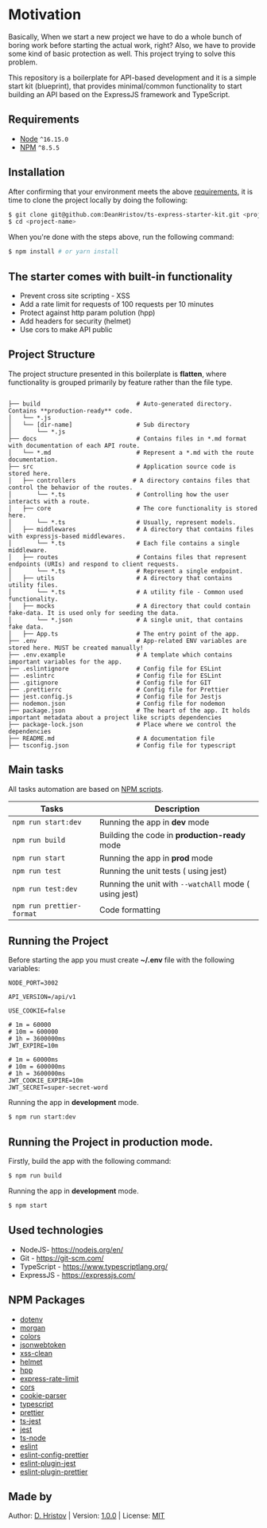 # Motivation

Basically, When we start a new project we have to do a whole bunch of boring work before starting the actual work,
right? Also, we have to provide some kind of basic protection as well. This project trying to solve this problem.

This repository is a boilerplate for API-based development and it is a simple start kit (blueprint), that provides
minimal/common functionality to start building an API based on the ExpressJS framework and TypeScript.

## Requirements

- [Node](https://nodejs.org/en/) `^16.15.0`
- [NPM](https://www.npmjs.com/) `^8.5.5`

## Installation

After confirming that your environment meets the
above [requirements](#requirements), it is time to clone the project
locally by doing the following:

```bash
$ git clone git@github.com:DeanHristov/ts-express-starter-kit.git <project-name>
$ cd <project-name>
```

When you're done with the steps above, run the following command:

```bash
$ npm install # or yarn install
```

## The starter comes with built-in functionality

- Prevent cross site scripting - XSS
- Add a rate limit for requests of 100 requests per 10 minutes
- Protect against http param polution (hpp)
- Add headers for security (helmet)
- Use cors to make API public

## Project Structure

The project structure presented in this boilerplate is **flatten**, where
functionality is grouped primarily by feature rather than the file type.

```

├── build                           # Auto-generated directory. Contains **production-ready** code.
│   └── *.js
│   └── [dir-name]                  # Sub directory
│       └── *.js
├── docs                            # Contains files in *.md format with documentation of each API route.
│   └── *.md                        # Represent a *.md with the route documentation.
├── src                             # Application source code is stored here.
│   ├── controllers                # A directory contains files that control the behavior of the routes.
│       └── *.ts                    # Controlling how the user interacts with a route.
│   ├── core                        # The core functionality is stored here.
│       └── *.ts                    # Usually, represent models.
│   ├── middlewares                 # A directory that contains files with expressjs-based middlewares.
│       └── *.ts                    # Each file contains a single middleware.
│   ├── routes                      # Contains files that represent endpoints (URIs) and respond to client requests.
│       └── *.ts                    # Represent a single endpoint.
│   ├── utils                       # A directory that contains utility files.
│       └── *.ts                    # A utility file - Common used functionality.
│   ├── mocks                       # A directory that could contain fake-data. It is used only for seeding the data.
│       └── *.json                  # A single unit, that contains fake data.
│   ├── App.ts                      # The entry point of the app.
├── .env                            # App-related ENV variables are stored here. MUST be created manually!
├── .env.example                    # A template which contains important variables for the app.
├── .eslintignore                   # Config file for ESLint
├── .eslintrc                       # Config file for ESLint
├── .gitignore                      # Config file for GIT
├── .prettierrc                     # Config file for Prettier
├── jest.config.js                  # Config file for Jestjs
├── nodemon.json                    # Config file for nodemon
├── package.json                    # The heart of the app. It holds important metadata about a project like scripts dependencies
├── package-lock.json               # Place where we control the dependencies
├── README.md                       # A documentation file
├── tsconfig.json                   # Config file for typescript
```

## Main tasks

All tasks automation are based on [NPM scripts](https://docs.npmjs.com/misc/scripts).

| Tasks                     | Description                                           |
|---------------------------|-------------------------------------------------------|
| `npm run start:dev`       | Running the app in **dev** mode                       |
| `npm run build`           | Building the code in **production-ready** mode        |
| `npm run start`           | Running the app in **prod** mode                      |
| `npm run test`            | Running the unit tests ( using jest)                  |
| `npm run test:dev`        | Running the unit with `--watchAll` mode ( using jest) |
| `npm run prettier-format` | Code formatting                                       |

## Running the Project

Before starting the app you must create **~/.env** file with the following
variables:

```dotenv
NODE_PORT=3002

API_VERSION=/api/v1

USE_COOKIE=false

# 1m = 60000
# 10m = 600000
# 1h = 3600000ms
JWT_EXPIRE=10m

# 1m = 60000ms
# 10m = 600000ms
# 1h = 3600000ms
JWT_COOKIE_EXPIRE=10m
JWT_SECRET=super-secret-word
```

Running the app in **development** mode.

```bash
$ npm run start:dev
```

## Running the Project in production mode.

Firstly, build the app with the following command:

```bash
$ npm run build
```

Running the app in **development** mode.

```bash
$ npm start
```

## Used technologies

- NodeJS- https://nodejs.org/en/
- Git - https://git-scm.com/
- TypeScript - https://www.typescriptlang.org/
- ExpressJS - https://expressjs.com/

## NPM Packages

- [dotenv](https://github.com/motdotla/dotenv#readme)
- [morgan](https://github.com/expressjs/morgan)
- [colors](https://github.com/Marak/colors.js)
- [jsonwebtoken](https://github.com/auth0/node-jsonwebtoken)
- [xss-clean](https://github.com/jsonmaur/xss-clean)
- [helmet](https://helmetjs.github.io/)
- [hpp](https://github.com/analog-nico/hpp)
- [express-rate-limit](https://github.com/nfriedly/express-rate-limit)
- [cors](https://github.com/expressjs/cors)
- [cookie-parser](https://www.npmjs.com/package/cookie-parser)
- [typescript](https://www.npmjs.com/package/typescript)
- [prettier](https://www.npmjs.com/package/prettier)
- [ts-jest](https://www.npmjs.com/package/ts-jest)
- [jest](https://www.npmjs.com/package/jest)
- [ts-node](https://www.npmjs.com/package/ts-node)
- [eslint](https://www.npmjs.com/package/eslint)
- [eslint-config-prettier](https://www.npmjs.com/package/eslint-config-prettier)
- [eslint-plugin-jest](https://www.npmjs.com/package/eslint-plugin-jest)
- [eslint-plugin-prettier](https://www.npmjs.com/package/eslint-plugin-prettier)

## Made by

Author: [D. Hristov](https://dhristov.eu/) | Version: [1.0.0](/docs/) |
License: [MIT](https://opensource.org/licenses/MIT)
